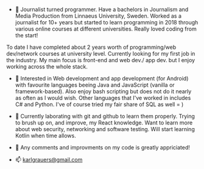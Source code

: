 - 👋 Journalist turned programmer. Have a bachelors in Journalism and Media Production from Linnaeus University, Sweden. Worked as a journalist for 10+ years but started to learn programming in 2018 through various online courses at different universities. Really loved coding from the start! 

To date I have completed about 2 years worth of programming/web dev/network courses at university level. Currently looking for my first job in the industry. My main focus is front-end and web dev./ app dev. but I enjoy working across the whole stack.

- 👀 Interested in Web development and app development (for Android) with favourite languages beeing Java and JavaScript (vanilla or framework-based). Also enjoy bash scripting but does not do it nearly as often as I would wish. Other languages that I've worked in includes C# and Python. I've of course tried my fair share of SQL as well = ) 

- 🌱 Currently laborating with git and github to learn them properly. Trying to brush up on, and improve, my React knowledge. Want to learn more about web security, networking and software testing. Will start learning Kotlin when time allows.

- 💞️ Any comments and improvments on my code is greatly appriciated!

- 📫 karlgrauers@gmail.com

<!---
k-grau/k-grau is a ✨ special ✨ repository because its `README.md` (this file) appears on your GitHub profile.
You can click the Preview link to take a look at your changes.
--->
